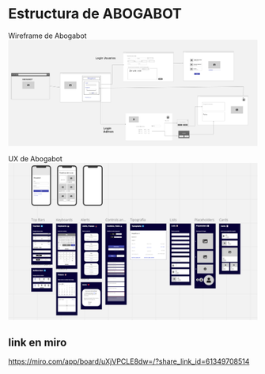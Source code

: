 # Estructura de ABOGABOT

Wireframe de Abogabot
	![alt text](https://github.com/rcggomez/Practica1-MisionFrontEnd/blob/main/wireframe.png?raw=true)
	
UX de Abogabot
	![alt text](https://github.com/rcggomez/Practica1-MisionFrontEnd/blob/main/UX.png?raw=true)

## link en miro

https://miro.com/app/board/uXjVPCLE8dw=/?share_link_id=61349708514
